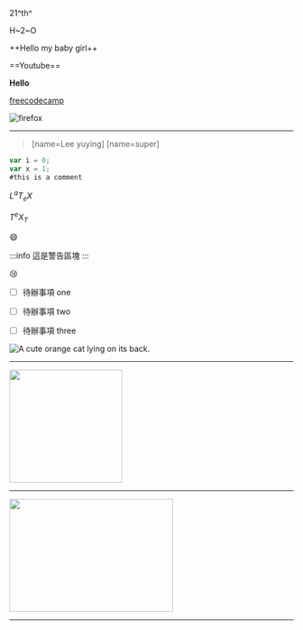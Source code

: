 21^th^


H~2~O

++Hello my baby girl++


==Youtube==

**Hello**

[freecodecamp](https://www.youtube.com/watch?v=bK0o-8GMRss)


![firefox](http://findicons.com/icon/14901/hp_firefox)



---

> [name=Lee yuying]
> [name=super] 
> 

```javascript
var i = 0;
var x = 1;
#this is a comment
```

$L^aT_eX$


$T^eX_T$



:smile:

:::info
這是警告區塊
:::

:cry:

- [ ] 待辦事項 one
- [ ] 待辦事項 two
- [ ] 待辦事項 three


<img src="https://bit.ly/fcc-relaxing-cat" alt="A cute orange cat lying on its back. ">



---

<img class="smaller-image" src="https://bit.ly/fcc-relaxing-cat">

<style>
    .smaller-image {
    width: 200px;
    height: 200px;
    }
</style>







---

<img src="https://thumbs.mic.com/ZjU2MDhkOWY4ZiMvX0c3eExRdW56blhrTng1cXZHd3VJX0U1RDhBPS8weDcwOjE5MDR4MTE0MS84MDB4NDUwL2ZpbHRlcnM6Zm9ybWF0KGpwZWcpOnF1YWxpdHkoODApL2h0dHBzOi8vczMuYW1hem9uYXdzLmNvbS9wb2xpY3ltaWMtaW1hZ2VzLzBiZ3BqYWRwc3dmeXZlaW9naHVubWNmNm5hcG5yc2VsZWljbWNpcXN5c3dxcXl5d2phaHVnMDFobmpyMTY4dXkuanBn.jpg" height="200" width="290"> 



---









